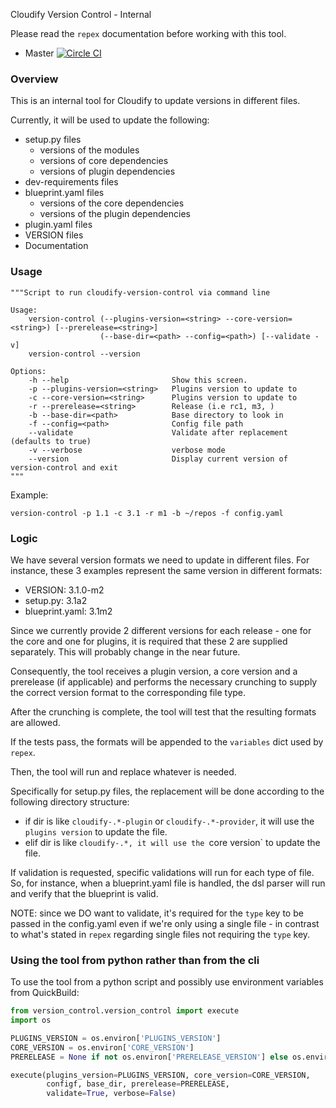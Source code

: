 Cloudify Version Control - Internal

Please read the `repex` documentation before working with this tool.

* Master [![Circle CI](https://circleci.com/gh/cloudify-cosmo/version-tool/tree/master.svg?style=shield)](https://circleci.com/gh/cloudify-cosmo/version-tool/tree/master)

### Overview

This is an internal tool for Cloudify to update versions in different files.

Currently, it will be used to update the following:

- setup.py files
    - versions of the modules
    - versions of core dependencies
    - versions of plugin dependencies
- dev-requirements files
- blueprint.yaml files
    - versions of the core dependencies
    - versions of the plugin dependencies
- plugin.yaml files
- VERSION files
- Documentation

### Usage

```shell
"""Script to run cloudify-version-control via command line

Usage:
    version-control (--plugins-version=<string> --core-version=<string>) [--prerelease=<string>]
                    (--base-dir=<path> --config=<path>) [--validate -v]
    version-control --version

Options:
    -h --help                       Show this screen.
    -p --plugins-version=<string>   Plugins version to update to
    -c --core-version=<string>      Plugins version to update to
    -r --prerelease=<string>        Release (i.e rc1, m3, )
    -b --base-dir=<path>            Base directory to look in
    -f --config=<path>              Config file path
    --validate                      Validate after replacement (defaults to true)
    -v --verbose                    verbose mode
    --version                       Display current version of version-control and exit
"""
```

Example:

```
version-control -p 1.1 -c 3.1 -r m1 -b ~/repos -f config.yaml
```

### Logic

We have several version formats we need to update in different files. For instance, these 3 examples represent the same version in different formats:
- VERSION: 3.1.0-m2
- setup.py: 3.1a2
- blueprint.yaml: 3.1m2

Since we currently provide 2 different versions for each release - one for the core and one for plugins, it is required that these 2 are supplied separately.
This will probably change in the near future.

Consequently, the tool receives a plugin version, a core version and a prerelease (if applicable) and performs the necessary crunching to supply the correct version format to the corresponding file type.

After the crunching is complete, the tool will test that the resulting formats are allowed.

If the tests pass, the formats will be appended to the `variables` dict used by `repex`.

Then, the tool will run and replace whatever is needed.

Specifically for setup.py files, the replacement will be done according to the following directory structure:

- if dir is like `cloudify-.*-plugin` or `cloudify-.*-provider`, it will use the `plugins version` to update the file.
- elif dir is like `cloudify-.*, it will use the `core version` to update the file.

If validation is requested, specific validations will run for each type of file. So, for instance, when a blueprint.yaml file is handled, the dsl parser will run and verify that the blueprint is valid.

NOTE: since we DO want to validate, it's required for the `type` key to be passed in the config.yaml even if we're only using a single file - in contrast to what's stated in `repex` regarding single files not requiring the `type` key.


### Using the tool from python rather than from the cli

To use the tool from a python script and possibly use environment variables from QuickBuild:

```python
from version_control.version_control import execute
import os

PLUGINS_VERSION = os.environ['PLUGINS_VERSION']
CORE_VERSION = os.environ['CORE_VERSION']
PRERELEASE = None if not os.environ['PRERELEASE_VERSION'] else os.environ['PRERELEASE_VERSION']

execute(plugins_version=PLUGINS_VERSION, core_version=CORE_VERSION,
        configf, base_dir, prerelease=PRERELEASE,
        validate=True, verbose=False)
```
